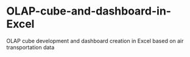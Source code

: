 # OLAP-cube-and-dashboard-in-Excel
OLAP cube development and dashboard creation in Excel based on air transportation data
